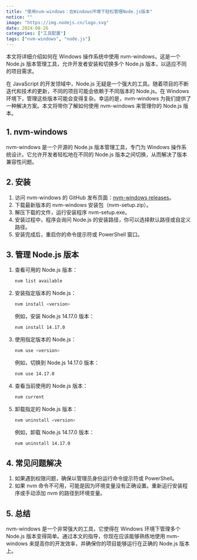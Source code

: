 ```yaml
---
title: "使用nvm-windows：在Windows环境下轻松管理Node.js版本"
notice: ""
image: "https://img.nodejs.cn/logo.svg"
date: 2024-08-26
categories: ["工具配置"]
tags: ["nvm-windows", "node.js"]
---
```


本文将详细介绍如何在 Windows 操作系统中使用 nvm-windows，这是一个 Node.js 版本管理工具，允许开发者安装和切换多个 Node.js 版本，以适应不同的项目需求。

在 JavaScript 的开发领域中，Node.js 无疑是一个强大的工具。随着项目的不断迭代和技术的更新，不同的项目可能会依赖于不同版本的 Node.js。在 Windows 环境下，管理这些版本可能会变得复杂。幸运的是，nvm-windows 为我们提供了一种解决方案。本文将带你了解如何使用 nvm-windows 来管理你的 Node.js 版本。

## 1. nvm-windows

nvm-windows 是一个开源的 Node.js 版本管理工具，专门为 Windows 操作系统设计。它允许开发者轻松地在不同的 Node.js 版本之间切换，从而解决了版本兼容性问题。

## 2. 安装

1. 访问 nvm-windows 的 GitHub 发布页面：[nvm-windows releases](https://github.com/coreybutler/nvm-windows/releases)。
2. 下载最新版本的 nvm-windows 安装包（nvm-setup.zip）。
3. 解压下载的文件，运行安装程序 nvm-setup.exe。
4. 安装过程中，程序会询问 Node.js 的安装路径，你可以选择默认路径或自定义路径。
5. 安装完成后，重启你的命令提示符或 PowerShell 窗口。

## 3. 管理 Node.js 版本

1. 查看可用的 Node.js 版本：

    ```bash
    nvm list available
    ```

2. 安装指定版本的 Node.js：

    ```bash
    nvm install <version>
    ```

    例如，安装 Node.js 14.17.0 版本：

    ```bash
    nvm install 14.17.0
    ```

3. 使用指定版本的 Node.js：

    ```bash
    nvm use <version>
    ```

    例如，切换到 Node.js 14.17.0 版本：

    ```bash
    nvm use 14.17.0
    ```

4. 查看当前使用的 Node.js 版本：

    ```bash
    nvm current
    ```

5. 卸载指定的 Node.js 版本：

    ```bash
    nvm uninstall <version>
    ```

    例如，卸载 Node.js 14.17.0 版本：

    ```bash
    nvm uninstall 14.17.0
    ```

## 4. 常见问题解决

1. 如果遇到权限问题，确保以管理员身份运行命令提示符或 PowerShell。
2. 如果 nvm 命令不可用，可能是因为环境变量没有正确设置。重新运行安装程序或手动添加 nvm 的路径到环境变量。

## 5. 总结

nvm-windows 是一个非常强大的工具，它使得在 Windows 环境下管理多个 Node.js 版本变得简单。通过本文的指导，你现在应该能够熟练地使用 nvm-windows 来提高你的开发效率，并确保你的项目能够运行在正确的 Node.js 版本上。
